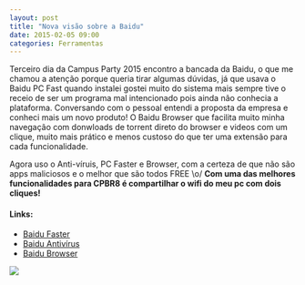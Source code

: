 ```yaml
---
layout: post
title: "Nova visão sobre a Baidu"
date: 2015-02-05 09:00
categories: Ferramentas
---
```


<p class="txt-post">
    Terceiro dia da Campus Party 2015 encontro a bancada da Baidu, o que me chamou a atenção porque queria tirar algumas dúvidas, já que usava o Baidu PC Fast quando instalei gostei muito do sistema mais sempre tive o receio de ser um programa mal intencionado pois ainda não conhecia a plataforma. Conversando com o pessoal entendi a proposta da empresa e conheci mais um novo produto! O Baidu Browser que facilita muito minha navegação com donwloads de torrent direto do browser e videos com um clique, muito mais prático e menos custoso do que ter uma extensão para cada funcionalidade.
</p>

<p class="txt-post">
     Agora uso o Anti-víruis, PC Faster e Browser, com a certeza de que não são apps maliciosos e o melhor que são todos FREE \o/
     <strong >Com uma das melhores funcionalidades para CPBR8 é compartilhar o wifi do meu pc com dois cliques!</strong>
</p>

<p>
    <p class="txt-post">
    <h4><b>Links:</b></h4>
    <ul>
        <li><a href="http://www.pcfaster.com/pt/">Baidu Faster</a></li>
        <li><a href="http://antivirus.baidu.com/pt/">Baidu Antivírus</a> </li>
        <li><a href="http://br.browser.baidu.com/">Baidu Browser</a></li>
    </ul>
</p>

<img src="http://www.androidguys.com/wp-content/uploads/2014/09/baidu.png">